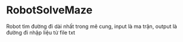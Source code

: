 # RobotSolveMaze
Robot tìm đường đi dài nhất trong mê cung, input là ma trận, output là đường đi nhập liệu từ file txt
